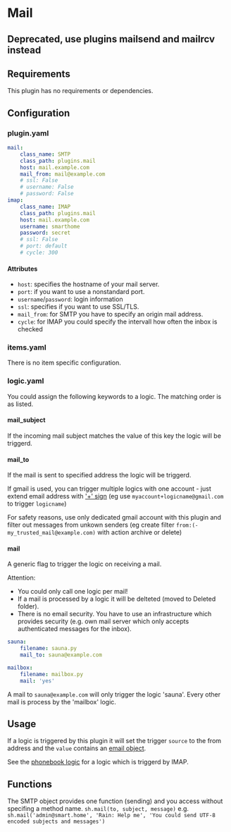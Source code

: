 # Mail 
## Deprecated, use plugins mailsend and mailrcv instead

## Requirements

This plugin has no requirements or dependencies.

## Configuration

### plugin.yaml

```yaml
mail:
    class_name: SMTP
    class_path: plugins.mail
    host: mail.example.com
    mail_from: mail@example.com
    # ssl: False
    # username: False
    # password: False
imap:
    class_name: IMAP
    class_path: plugins.mail
    host: mail.example.com
    username: smarthome
    password: secret
    # ssl: False
    # port: default
    # cycle: 300
```

#### Attributes
  * `host`: specifies the hostname of your mail server.
  * `port`: if you want to use a nonstandard port.
  * `username`/`password`: login information
  * `ssl`: specifies if you want to use SSL/TLS.
  * `mail_from`: for SMTP you have to specify an origin mail address.
  * `cycle`: for IMAP you could specify the intervall how often the inbox is checked

### items.yaml

There is no item specific configuration.

### logic.yaml

You could assign the following keywords to a logic. The matching order is as listed.

#### mail_subject

If the incoming mail subject matches the value of this key the logic will be triggerd.

#### mail_to

If the mail is sent to specified address the logic will be triggerd.

If gmail is used, you can trigger multiple logics with one account - just extend email address
with ['+' sign](https://gmail.googleblog.com/2008/03/2-hidden-ways-to-get-more-from-your.html)
(eg use `myaccount+logicname@gmail.com` to trigger `logicname`)

For safety reasons, use only dedicated gmail account with this plugin and filter out messages
from unkown senders (eg create filter `from:(-my_trusted_mail@example.com)` with action archive
or delete)


#### mail

A generic flag to trigger the logic on receiving a mail.

Attention:
   * You could only call one logic per mail!
   * If a mail is processed by a logic it will be delteted (moved to Deleted folder).
   * There is no email security. You have to use an infrastructure which provides security (e.g. own mail server which only accepts authenticated messages for the inbox).

```yaml
sauna:
    filename: sauna.py
    mail_to: sauna@example.com

mailbox:
    filename: mailbox.py
    mail: 'yes'
```

A mail to `sauna@example.com` will only trigger the logic 'sauna'. Every other mail is process by the 'mailbox' logic.

## Usage

If a logic is triggered by this plugin it will set the trigger `source` to the from address and the `value` contains an [email object](http://docs.python.org/2.6/library/email.message.html).

See the [phonebook logic](https://github.com/smarthomeNG/smarthome/wiki/Phonebook) for a logic which is triggerd by IMAP.

## Functions

The SMTP object provides one function (sending) and you access without specifing a method name.
`sh.mail(to, subject, message)` e.g. `sh.mail('admin@smart.home', 'Rain: Help me', 'You could send UTF-8 encoded subjects and messages')`
